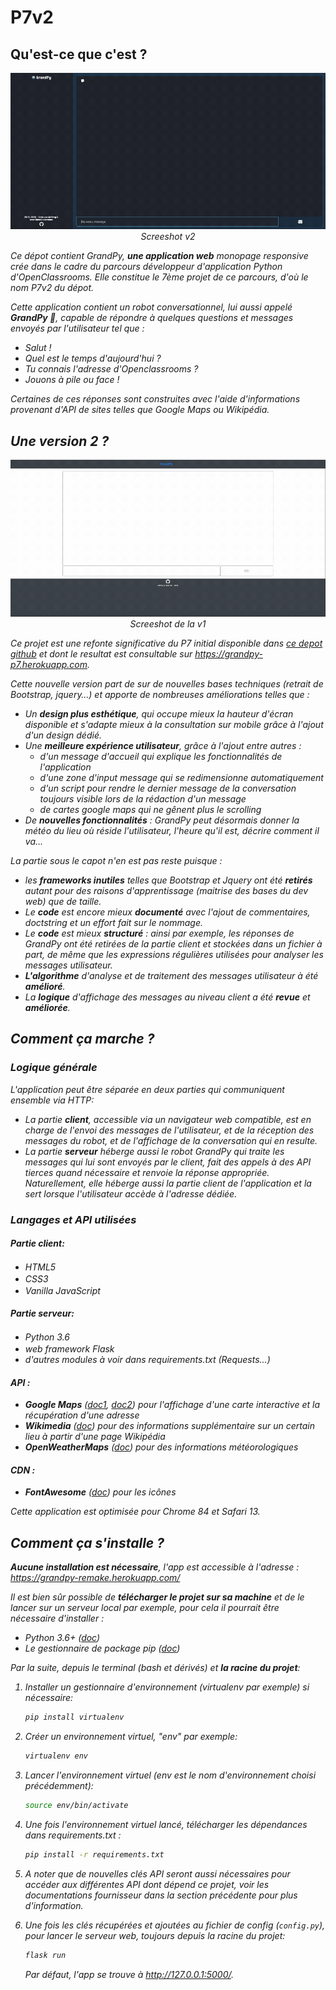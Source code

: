 # P7v2

## Qu'est-ce que c'est ?

<div style="text-align: center">
    <img src="v2_dsk_1.gif"><br>
    <em>Screeshot v2<em>
</div>

Ce dépot contient GrandPy, **une application web** monopage responsive crée dans le cadre du parcours développeur d'application Python d'OpenClassrooms. Elle constitue le 7ème projet de ce parcours, d'où le nom P7v2 du dépot.

Cette application contient un robot conversationnel, lui aussi appelé **GrandPy 🤖**, capable de répondre à quelques questions et messages envoyés par l'utilisateur tel que :
- *Salut !*
- *Quel est le temps d'aujourd'hui ?* 
- *Tu connais l'adresse d'Openclassrooms ?*
- *Jouons à pile ou face !*

Certaines de ces réponses sont construites avec l'aide d'informations provenant d'API de sites telles que Google Maps ou Wikipédia.

## Une version 2 ?

<div style="text-align: center">
    <img src="v1_dsk_1.gif"><br>
    <em>Screeshot de la v1<em>
</div>

Ce projet est une refonte significative du P7 initial disponible dans *[ce depot github](https://github.com/Ludophilia/P7)* et dont le resultat est consultable sur *https://grandpy-p7.herokuapp.com*.

Cette nouvelle version part de sur de nouvelles bases techniques (retrait de Bootstrap, jquery…) et apporte de nombreuses améliorations telles que :
- Un **design plus esthétique**, qui occupe mieux la hauteur d'écran disponible et s'adapte mieux à la consultation sur mobile grâce à l'ajout d'un design dédié.
- Une **meilleure expérience utilisateur**, grâce à l'ajout entre autres : 
    - d'un message d'accueil qui explique les fonctionnalités de l'application
    - d'une zone d'input message qui se redimensionne automatiquement
    - d'un script pour rendre le dernier message de la conversation toujours visible lors de la rédaction d'un message
    - de cartes google maps qui ne gênent plus le scrolling
- De **nouvelles fonctionnalités** : GrandPy peut désormais donner la météo du lieu où réside l'utilisateur, l'heure qu'il est, décrire comment il va…

La partie sous le capot n'en est pas reste puisque :
- les **frameworks *inutiles*** telles que Bootstrap et Jquery ont été **retirés** autant pour des raisons d'apprentissage (maitrise des bases du dev web) que de taille.
- Le **code** est encore mieux **documenté** avec l'ajout de commentaires, doctstring et un effort fait sur le nommage.
- Le **code** est mieux **structuré** : ainsi par exemple, les réponses de GrandPy ont été retirées de la partie client et stockées dans un fichier à part, de même que les expressions régulières utilisées pour analyser les messages utilisateur.
- **L'algorithme** d'analyse et de traitement des messages utilisateur à été **amélioré**.
- La **logique** d'affichage des messages au niveau client a été **revue** et **améliorée**.

## Comment ça marche ?

### Logique générale

L'application peut être séparée en deux parties qui communiquent ensemble via HTTP:
- La partie **client**, accessible via un navigateur web compatible, est en charge de l'envoi des messages de l'utilisateur, et de la réception des messages du robot, et de l'affichage de la conversation qui en resulte.
- La partie **serveur** héberge aussi le robot GrandPy qui traite les messages qui lui sont envoyés par le client, fait des appels à des API tierces quand nécessaire et renvoie la réponse appropriée. Naturellement, elle héberge aussi la partie client de l'application et la sert lorsque l'utilisateur accède à l'adresse dédiée.

### Langages et API utilisées

#### Partie client:
- HTML5 <img src="https://upload.wikimedia.org/wikipedia/commons/6/61/HTML5_logo_and_wordmark.svg" width=16 height=16>
- CSS3 <img src="https://upload.wikimedia.org/wikipedia/commons/d/d5/CSS3_logo_and_wordmark.svg" width=16 height=16>
- Vanilla JavaScript <img src="https://upload.wikimedia.org/wikipedia/commons/9/99/Unofficial_JavaScript_logo_2.svg" width=16 height=16>

#### Partie serveur:
- Python 3.6 <img src="https://upload.wikimedia.org/wikipedia/commons/c/c3/Python-logo-notext.svg" width=16 height=16>
- web framework Flask <img src="https://upload.wikimedia.org/wikipedia/commons/3/3c/Flask_logo.svg" width=48 height=16>
- d'autres modules à voir dans requirements.txt (Requests...)

#### API : 
- **Google Maps** ([doc1](https://developers.google.com/maps/documentation/javascript/overview), [doc2](https://developers.google.com/places/web-service/search)) pour l'affichage d'une carte interactive et la récupération d'une adresse
- **Wikimedia** ([doc](https://www.mediawiki.org/wiki/API:Get_the_contents_of_a_page)) pour des informations supplémentaire sur un certain lieu à partir d'une page Wikipédia
- **OpenWeatherMaps** ([doc](https://openweathermap.org/api)) pour des informations météorologiques

#### CDN : 
- **FontAwesome** ([doc](https://fontawesome.com/v4.7.0/get-started/)) pour les icônes 

Cette application est optimisée pour Chrome 84 et Safari 13.

## Comment ça s'installe ?

**Aucune installation est nécessaire**, l'app est accessible à l'adresse : https://grandpy-remake.herokuapp.com/

Il est bien sûr possible de **télécharger le projet sur sa machine** et de le lancer sur un serveur local par exemple, pour cela il pourrait être nécessaire d'installer :
- Python 3.6+ ([doc](https://www.python.org/downloads/))
- Le gestionnaire de package pip ([doc](https://pypi.org/project/pip/))

Par la suite, depuis le terminal (bash et dérivés) et **la racine du projet**:

1. Installer un gestionnaire d'environnement (virtualenv par exemple) si nécessaire:

    ```bash
    pip install virtualenv
    ```
2. Créer un environnement virtuel, "env" par exemple:

    ```bash
    virtualenv env
    ```

3. Lancer l'environnement virtuel (env est le nom d'environnement choisi précédemment):

    ```bash
    source env/bin/activate
    ```

4. Une fois l'environnement virtuel lancé, télécharger les dépendances dans requirements.txt :

    ```bash
    pip install -r requirements.txt
    ```

5. A noter que de nouvelles clés API seront aussi nécessaires pour accéder aux différentes API dont dépend ce projet, voir les documentations fournisseur dans la section précédente pour plus d'information.

5. Une fois les clés récupérées et ajoutées au fichier de config (`config.py`),  pour lancer le serveur web, toujours depuis la racine du projet:

    ```bash
    flask run 
    ````

   Par défaut, l\'app se trouve à http://127.0.0.1:5000/.